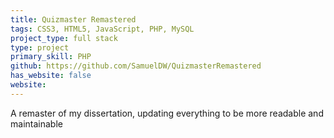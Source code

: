```yaml
---
title: Quizmaster Remastered
tags: CSS3, HTML5, JavaScript, PHP, MySQL
project_type: full stack
type: project
primary_skill: PHP
github: https://github.com/SamuelDW/QuizmasterRemastered
has_website: false
website:
---
```

A remaster of my dissertation, updating everything to be more readable and maintainable
